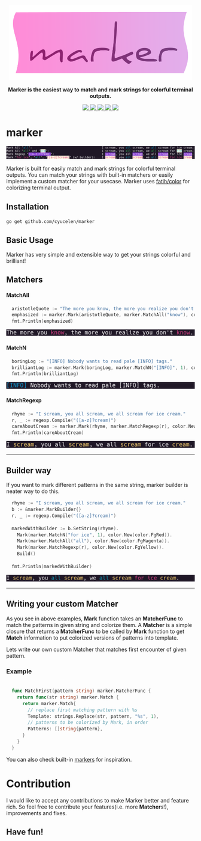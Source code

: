 <p align="center">
  <img height="200px" src="assets/logo.png">
</p>
<p align="center">
       <b>Marker is the easiest way to match and mark strings for colorful terminal outputs.</b>
</p>

<p align="center">
  <a href="https://travis-ci.org/cyucelen/marker">
    <img src="https://travis-ci.org/cyucelen/marker.svg?branch=master" />
  </a>
  <a href="https://codecov.io/gh/cyucelen/marker">
    <img src="https://codecov.io/gh/cyucelen/marker/branch/master/graph/badge.svg" />
  </a>
  <a href="https://goreportcard.com/report/github.com/cyucelen/marker">
    <img src="https://goreportcard.com/badge/github.com/cyucelen/marker" />
  </a>
  <a href="https://github.com/cyucelen/marker/blob/master/LICENSE">
    <img src="https://img.shields.io/github/license/cyucelen/marker.svg">
  </a>
  <a href="http://spacemacs.org">
    <img src="https://cdn.rawgit.com/syl20bnr/spacemacs/442d025779da2f62fc86c2082703697714db6514/assets/spacemacs-badge.svg" />
  </a>
</p>

# marker

<p align="center">
  <img src="assets/showoff.jpg">
</p>

Marker is built for easily match and mark strings for colorful terminal outputs. You can match your strings with built-in matchers or easily implement a custom matcher for your usecase. Marker uses [fatih/color](https://github.com/fatih/color) 
for colorizing terminal output.

## Installation

`go get github.com/cyucelen/marker`

## Basic Usage

Marker has very simple and extensible way to get your strings colorful and brilliant!

## Matchers

#### MatchAll
```go
  aristotleQuote := "The more you know, the more you realize you don't know."
  emphasized := marker.Mark(aristotleQuote, marker.MatchAll("know"), color.New(color.FgRed))
  fmt.Println(emphasized)
```
<img src="assets/matchall.jpg">

#### MatchN
```go
  boringLog := "[INFO] Nobody wants to read pale [INFO] tags."
  brilliantLog := marker.Mark(boringLog, marker.MatchN("[INFO]", 1), color.New(color.FgBlue))
  fmt.Println(brilliantLog)
```
<img src="assets/matchn.jpg">

#### MatchRegexp

```go
  rhyme := "I scream, you all scream, we all scream for ice cream."
  r, _ := regexp.Compile("([a-z]?cream)")
  careAboutCream := marker.Mark(rhyme, marker.MatchRegexp(r), color.New(color.FgYellow))
  fmt.Println(careAboutCream)
```
<img src="assets/matchregexp.jpg">

---

## Builder way

If you want to mark different patterns in the same string, marker builder is neater way to do this.

```go
  rhyme := "I scream, you all scream, we all scream for ice cream."
  b := &marker.MarkBuilder{}
  r, _ := regexp.Compile("([a-z]?cream)")

  markedWithBuilder := b.SetString(rhyme).
    Mark(marker.MatchN("for ice", 1), color.New(color.FgRed)).
    Mark(marker.MatchAll("all"), color.New(color.FgMagenta)).
    Mark(marker.MatchRegexp(r), color.New(color.FgYellow)).
    Build()

  fmt.Println(markedWithBuilder)
```
<img src="assets/builder.jpg">

---

## Writing your custom Matcher

As you see in above examples, **Mark** function takes an **MatcherFunc** to match the patterns in given string and colorize them. 
A **Matcher** is a simple closure that returns a **MatcherFunc** to be called by **Mark** function to get **Match** information to put colorized versions of patterns into template.

Lets write our own custom Matcher that matches first encounter of given pattern.
### Example
```go

  func MatchFirst(pattern string) marker.MatcherFunc {
    return func(str string) marker.Match {
      return marker.Match{
        // replace first matching pattern with %s
        Template: strings.Replace(str, pattern, "%s", 1),
        // patterns to be colorized by Mark, in order 
        Patterns: []string{pattern},
      }
    }
  }
```

You can also check built-in [markers](https://github.com/cyucelen/marker/blob/master/marker.go) for inspiration.

# Contribution

I would like to accept any contributions to make Marker better and feature rich. So feel free to contribute your features(i.e. more **Matcher**s!), improvements and fixes. 

## Have fun!